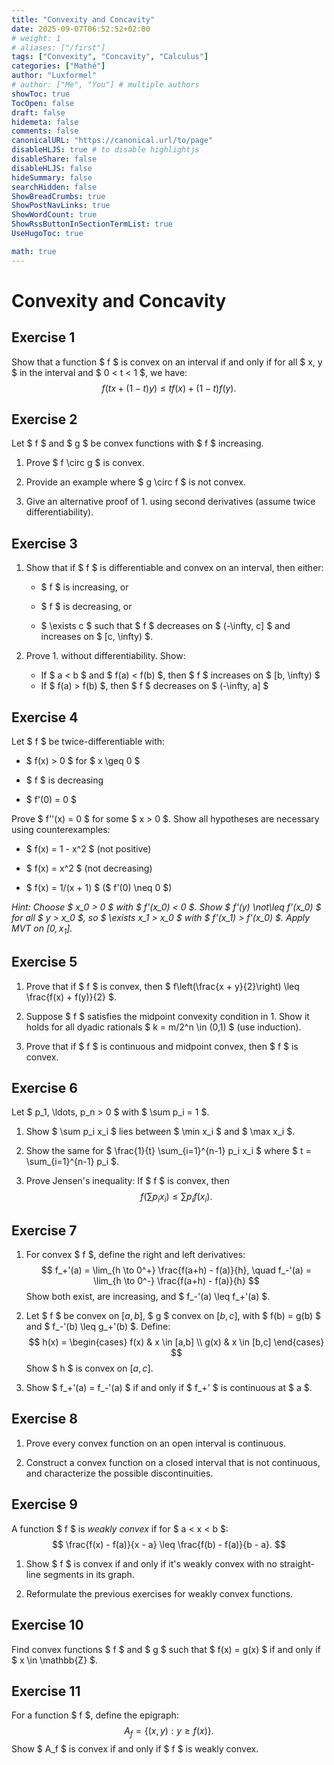 ```yaml
---
title: "Convexity and Concavity"
date: 2025-09-07T06:52:52+02:00
# weight: 1
# aliases: ["/first"]
tags: ["Convexity", "Concavity", "Calculus"]
categories: ["Mathé"]
author: "Luxformel"
# author: ["Me", "You"] # multiple authors
showToc: true
TocOpen: false
draft: false
hidemeta: false
comments: false
canonicalURL: "https://canonical.url/to/page"
disableHLJS: true # to disable highlightjs
disableShare: false
disableHLJS: false
hideSummary: false
searchHidden: false
ShowBreadCrumbs: true
ShowPostNavLinks: true
ShowWordCount: true
ShowRssButtonInSectionTermList: true
UseHugoToc: true

math: true
---
```


# Convexity and Concavity 

## Exercise 1

Show that a function $ f $ is convex on an interval if and only if for all $ x, y $ in the interval and $ 0 < t < 1 $, we have:
$$ f(tx + (1 - t)y) \leq tf(x) + (1 - t)f(y). $$

## Exercise 2

Let $ f $ and $ g $ be convex functions with $ f $ increasing.

1. Prove $ f \circ g $ is convex.

2. Provide an example where $ g \circ f $ is not convex.

3. Give an alternative proof of 1. using second derivatives (assume twice differentiability).

## Exercise 3

1. Show that if $ f $ is differentiable and convex on an interval, then either:

   - $ f $ is increasing, or

   - $ f $ is decreasing, or 

   - $ \exists c $ such that $ f $ decreases on $ (-\infty, c] $ and increases on $ [c, \infty) $.

2. Prove 1. without differentiability. Show:
   - If $ a < b $ and $ f(a) < f(b) $, then $ f $ increases on $ [b, \infty) $
   - If $ f(a) > f(b) $, then $ f $ decreases on $ (-\infty, a] $

## Exercise 4

Let $ f $ be twice-differentiable with:

- $ f(x) > 0 $ for $ x \geq 0 $

- $ f $ is decreasing

- $ f'(0) = 0 $

Prove $ f''(x) = 0 $ for some $ x > 0 $. Show all hypotheses are necessary using counterexamples:

- $ f(x) = 1 - x^2 $ (not positive)

- $ f(x) = x^2 $ (not decreasing)  

- $ f(x) = 1/(x + 1) $ ($ f'(0) \neq 0 $)

*Hint: Choose $ x_0 > 0 $ with $ f'(x_0) < 0 $. Show $ f'(y) \not\leq f'(x_0) $ for all $ y > x_0 $, so $ \exists x_1 > x_0 $ with $ f'(x_1) > f'(x_0) $. Apply MVT on $[0, x_1]$.*

## Exercise 5

1. Prove that if $ f $ is convex, then $ f\left(\frac{x + y}{2}\right) \leq \frac{f(x) + f(y)}{2} $.

2. Suppose $ f $ satisfies the midpoint convexity condition in 1. Show it holds for all dyadic rationals $ k = m/2^n \in (0,1) $ (use induction).

3. Prove that if $ f $ is continuous and midpoint convex, then $ f $ is convex.

## Exercise 6

Let $ p_1, \ldots, p_n > 0 $ with $ \sum p_i = 1 $.

1. Show $ \sum p_i x_i $ lies between $ \min x_i $ and $ \max x_i $.

2. Show the same for $ \frac{1}{t} \sum_{i=1}^{n-1} p_i x_i $ where $ t = \sum_{i=1}^{n-1} p_i $.

3. Prove Jensen's inequality: If $ f $ is convex, then
   $$ f\left(\sum p_i x_i\right) \leq \sum p_i f(x_i). $$

## Exercise 7

1. For convex $ f $, define the right and left derivatives:
   $$ f_+'(a) = \lim_{h \to 0^+} \frac{f(a+h) - f(a)}{h}, \quad f_-'(a) = \lim_{h \to 0^-} \frac{f(a+h) - f(a)}{h} $$
   Show both exist, are increasing, and $ f_-'(a) \leq f_+'(a) $.

2. Let $ f $ be convex on $[a,b]$, $ g $ convex on $[b,c]$, with $ f(b) = g(b) $ and $ f_-'(b) \leq g_+'(b) $. Define:
   $$ h(x) = \begin{cases} f(x) & x \in [a,b] \\ g(x) & x \in [b,c] \end{cases} $$
   Show $ h $ is convex on $[a,c]$.

3. Show $ f_+'(a) = f_-'(a) $ if and only if $ f_+' $ is continuous at $ a $.

## Exercise 8

1. Prove every convex function on an open interval is continuous.

2. Construct a convex function on a closed interval that is not continuous, and characterize the possible discontinuities.

## Exercise 9

A function $ f $ is _weakly convex_ if for $ a < x < b $:
$$ \frac{f(x) - f(a)}{x - a} \leq \frac{f(b) - f(a)}{b - a}. $$

1. Show $ f $ is convex if and only if it's weakly convex with no straight-line segments in its graph.

2. Reformulate the previous exercises for weakly convex functions.

## Exercise 10

Find convex functions $ f $ and $ g $ such that $ f(x) = g(x) $ if and only if $ x \in \mathbb{Z} $.

## Exercise 11

For a function $ f $, define the epigraph:
$$ A_f = \{(x, y) : y \geq f(x)\}. $$
Show $ A_f $ is convex if and only if $ f $ is weakly convex.